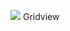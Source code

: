 [![](https://jitpack.io/v/tuanngo0898/gridview.svg)](https://jitpack.io/#tuanngo0898/gridview)
Gridview
